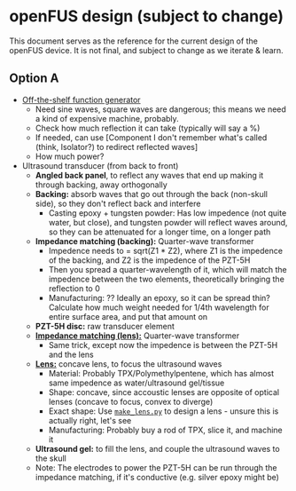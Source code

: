 # openFUS design (subject to change)

This document serves as the reference for the current design of the openFUS device. It is not final, and subject to change as we iterate & learn.

## Option A

- [Off-the-shelf function generator](/design/driving-and-wattage.md)
    - Need sine waves, square waves are dangerous; this means we need a kind of expensive machine, probably.
    - Check how much reflection it can take (typically will say a %)
    - If needed, can use [Component I don't remember what's called (think, Isolator?) to redirect reflected waves]
    - How much power?
- Ultrasound transducer (from back to front)
    - **Angled back panel**, to reflect any waves that end up making it through backing, away orthogonally
    - **Backing:** absorb waves that go out through the back (non-skull side), so they don't reflect back and interfere
        - Casting epoxy + tungsten powder: Has low impedence (not quite water, but close), and tungsten powder will reflect waves around, so they can be attenuated for a longer time, on a longer path  
    - **Impedance matching (backing):** Quarter-wave transformer
        - Impedence needs to = sqrt(Z1 * Z2), where Z1 is the impedence of the backing, and Z2 is the impedence of the PZT-5H
        - Then you spread a quarter-wavelength of it, which will match the impedence between the two elements, theoretically bringing the reflection to 0
        - Manufacturing: ?? Ideally an epoxy, so it can be spread thin? Calculate how much weight needed for 1/4th wavelength for entire surface area, and put that amount on
    - **PZT-5H disc:** raw transducer element
    - **[Impedance matching (lens):](/design/impedance-matching-lens.md)** Quarter-wave transformer
        - Same trick, except now the impedence is between the PZT-5H and the lens
    - **[Lens:](/design/lens.md)** concave lens, to focus the ultrasound waves
        - Material: Probably TPX/Polymethylpentene, which has almost same impedence as water/ultrasound gel/tissue
        - Shape: concave, since accoustic lenses are opposite of optical lenses (concave to focus, convex to diverge)
        - Exact shape: Use [`make_lens.py`](/make_lens.py) to design a lens - unsure this is actually right, let's see
        - Manufacturing: Probably buy a rod of TPX, slice it, and machine it
    - **Ultrasound gel:** to fill the lens, and couple the ultrasound waves to the skull
    - Note: The electrodes to power the PZT-5H can be run through the impedance matching, if it's conductive (e.g. silver epoxy might be)

